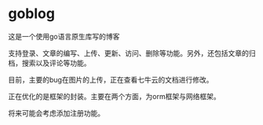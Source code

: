 # goblog
这是一个使用go语言原生库写的博客

支持登录、文章的编写、上传、更新、访问、删除等功能。另外，还包括文章的归档，搜索以及评论等功能。

目前，主要的bug在图片的上传，正在查看七牛云的文档进行修改。

正在优化的是框架的封装。主要在两个方面，为orm框架与网络框架。

将来可能会考虑添加注册功能。
